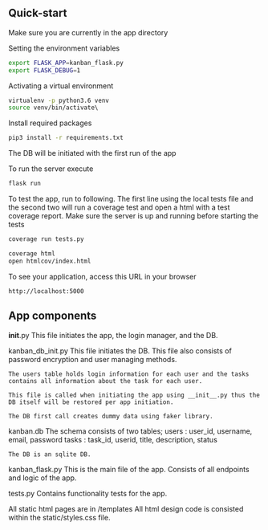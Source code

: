 Quick-start
----------
Make sure you are currently in the app directory 

Setting the environment variables
```bash
export FLASK_APP=kanban_flask.py
export FLASK_DEBUG=1
```

Activating a virtual environment
```bash	
virtualenv -p python3.6 venv
source venv/bin/activate\ 
```
Install required packages
```bash	
pip3 install -r requirements.txt
```
The DB will be initiated with the first run of the app

To run the server execute
```bash		
flask run
```

To test the app, run to following. The first line using the local tests file and the second two will run a coverage test and open a html with a test coverage report. Make sure the server is up and running before starting the tests
```bash
coverage run tests.py

coverage html
open htmlcov/index.html
```

To see your application, access this URL in your browser
```
http://localhost:5000
```



App components
----------
__init__.py
	This file initiates the app, the login manager, and the DB.

kanban_db_init.py
	This file initiates the DB. This file also consists of password encryption and user managing methods.

	The users table holds login information for each user and the tasks contains all information about the task for each user.

	This file is called when initiating the app using __init__.py thus the DB itself will be restored per app initiation.

	The DB first call creates dummy data using faker library.


kanban.db
	The schema consists of two tables; 
	users : user_id, username, email, password
	tasks :  task_id, userid, title, description, status

	The DB is an sqlite DB.

kanban_flask.py
	This is the main file of the app. Consists of all endpoints and logic of the app. 


tests.py
	Contains functionality tests for the app.
	

All static html pages are in /templates 
All html design code is consisted within the static/styles.css file.


